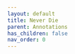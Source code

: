 ```yaml
---
layout: default
title: Never Die
parent: Annotations
has_children: false
nav_order: 0
---
```

<html xmlns="http://www.w3.org/TR/1999/REC-html-in-xml" xml:lang="en"
	lang="en">
	<head>
                <meta http-equiv="Content-Type" content="application/xhtml+xml; charset=UTF-8" />
                <!-- HTML5 -->
                <meta charset="UTF-8"/>
		<style type="text/css">
                    .bodyContainer {
    font-family: Arial, Helvetica, sans-serif;
    text-align: center;
    padding-left: 32px;
    padding-right: 32px;
}

.notebookFor {
    font-size: 18px;
    font-weight: 700;
    text-align: center;
    color: rgb(119, 119, 119);
    margin: 24px 0px 0px;
    padding: 0px;
}

.bookTitle {
    font-size: 32px;
    font-weight: 700;
    text-align: center;
    color: #333333;
    margin-top: 22px;
    padding: 0px;
}

.authors {
    font-size: 13px;
    font-weight: 700;
    text-align: center;
    color: rgb(119, 119, 119);
    margin-top: 22px;
    margin-bottom: 24px; 
    padding: 0px;
}

.citation {
    font-size: 16px;
    font-weight: 500;
    text-align: center;
    color: #333333;
    margin-top: 22px;
    margin-bottom: 24px;
    padding: 0px;
}

.sectionHeading {
    font-size: 24px;
    font-weight: 700;
    text-align: left;
    color: #333333;
    margin-top: 24px;
    padding: 0px;
}

.noteHeading {
    font-size: 18px;
    font-weight: 700;
    text-align: left;
    color: #333333;
    margin-top: 20px;
    padding: 0px;
}

.noteText {
    font-size: 18px;
    font-weight: 500;
    text-align: left;
    color: #333333;
    margin: 2px 0px 0px;
    padding: 0px;
}

.highlight_blue {
    color: rgb(178, 205, 251);
}

.highlight_orange {
    color: #ffd7ae;
}

.highlight_pink {
    color: rgb(255, 191, 206);
}

.highlight_yellow {
    color: rgb(247, 206, 0);
}

.notebookGraphic {
    margin-top: 10px;
    text-align: left;
}

.notebookGraphic img {
    -o-box-shadow:      0px 0px 5px #888;
    -icab-box-shadow:   0px 0px 5px #888;
    -khtml-box-shadow:  0px 0px 5px #888;
    -moz-box-shadow:    0px 0px 5px #888;
    -webkit-box-shadow: 0px 0px 5px #888;
    box-shadow:         0px 0px 5px #888; 
    max-width: 100%;
    height: auto;
}

hr {
    border: 0px none;
    height: 1px;
    background: none repeat scroll 0% 0% rgb(221, 221, 221);
}

		</style>
		<script type="text/javascript">
		    
		</script>
		<title></title>
	</head>
    <body>
        <div class="bodyContainer">
            <div class="notebookFor">
Notebook for
</div>
<div class="bookTitle">
Never Die
</div>
<div class="authors">
Rob J Hayes
</div>
<div class="citation">
</div>
<hr />

            <div class="sectionHeading">
Chapter 2
</div>
<div class="noteHeading">
Highlight (<span class="highlight_yellow">yellow</span>) -  Location 173
</div>
<div class="noteText">
brought you back. I cannot save what is lost, only bring it back for a time. It binds you to me."
</div>
<div class="noteHeading">
Highlight (<span class="highlight_yellow">yellow</span>) -  Location 205
</div>
<div class="noteText">
"You are. All of the stories say it, I've read them. You slew a thousand wolves at the Shrine of Saicomb…"
</div>
<div class="noteHeading">
Highlight (<span class="highlight_yellow">yellow</span>) -  Location 207
</div>
<div class="noteText">
"Including the great wolf, Aeva, the mother of the horde, cursed with human form in the light of the sun. You rescued Prince Ying Sung from the Burning Mines…"
</div>
<div class="noteHeading">
Highlight (<span class="highlight_yellow">yellow</span>) -  Location 211
</div>
<div class="noteText">
"Your duel with the Brothers Venom atop Quiet Eye Mountain…"
</div>
<div class="noteHeading">
Highlight (<span class="highlight_yellow">yellow</span>) -  Location 217
</div>
<div class="noteText">
The shinigami gave me the power to bring back heroes to help me."
</div>
<div class="noteHeading">
Highlight (<span class="highlight_yellow">yellow</span>) -  Location 219
</div>
<div class="noteText">
Hosan prayers
</div>
<div class="noteHeading">
Highlight (<span class="highlight_yellow">yellow</span>) -  Location 219
</div>
<div class="noteText">
Ipian prayer
</div>
<div class="sectionHeading">
Chapter 3
</div>
<div class="noteHeading">
Highlight (<span class="highlight_yellow">yellow</span>) -  Location 240
</div>
<div class="noteText">
the people of Kaishi had anything to do with the disappearance of Flaming Fist's daughter, but they had certainly paid the price either way.
</div>
<div class="noteHeading">
Highlight (<span class="highlight_yellow">yellow</span>) -  Location 255
</div>
<div class="noteText">
There was both respect and friendship between Whispering Blade and the Century Blade; it went deeper than the time they had spent together.
</div>
<div class="noteHeading">
Highlight (<span class="highlight_yellow">yellow</span>) -  Location 273
</div>
<div class="noteText">
Ein tugged free of Cho and stared at her, pale eyes showing something she couldn't quite grasp. It was an ancient stare, the sort she'd seen in old soldiers who had witnessed too much, and accepted too little.
</div>
<div class="sectionHeading">
Chapter 4
</div>
<div class="noteHeading">
Highlight (<span class="highlight_yellow">yellow</span>) -  Location 322
</div>
<div class="noteText">
The honest truth of it was that some men were easier to serve than to fight and Flaming Fist was one of them.
</div>
<div class="sectionHeading">
Chapter 5
</div>
<div class="noteHeading">
Highlight (<span class="highlight_yellow">yellow</span>) -  Location 366
</div>
<div class="noteText">
"I can't wear shoes," Ein said. "It was part of the deal with the shinigami. I gained the power to bring people back, on the condition I carry out his judgement on a man. And that I don't wear any shoes. I don't know why he hates shoes so much."
</div>
<div class="noteHeading">
Highlight (<span class="highlight_yellow">yellow</span>) -  Location 373
</div>
<div class="noteText">
He claimed he had seen a shinigami, spoken to it and made a deal with death itself.
</div>
<div class="noteHeading">
Highlight (<span class="highlight_yellow">yellow</span>) -  Location 429
</div>
<div class="noteText">
O mighty giver of life, is kill the most powerful, most heavily protected man in all of Hosa."
</div>
<div class="sectionHeading">
Chapter 6
</div>
<div class="noteHeading">
Highlight (<span class="highlight_yellow">yellow</span>) -  Location 440
</div>
<div class="noteText">
Wu palace, and it was at the farthest end of Hosa, deep within the city of Jieshu.
</div>
<div class="sectionHeading">
Chapter 7
</div>
<div class="noteHeading">
Highlight (<span class="highlight_yellow">yellow</span>) -  Location 608
</div>
<div class="noteText">
treetop city of Unyun,
</div>
<div class="noteHeading">
Highlight (<span class="highlight_yellow">yellow</span>) -  Location 611
</div>
<div class="noteText">
patience, after the constellation of Rymer, the keeper of time. But
</div>
<div class="noteHeading">
Highlight (<span class="highlight_yellow">yellow</span>) -  Location 614
</div>
<div class="noteText">
endurance, after Fenwong, the drunkard. Five
</div>
<div class="noteHeading">
Highlight (<span class="highlight_yellow">yellow</span>) -  Location 616
</div>
<div class="noteText">
For up at the pinnacle of ShinWo, on the final of the Thousand Steps, the Century Blade had learned true humility, and that sometimes one can only be victorious in defeat."
</div>
<div class="noteHeading">
Highlight (<span class="highlight_yellow">yellow</span>) -  Location 621
</div>
<div class="noteText">
was restraint, after Osh, the beast master.
</div>
<div class="noteHeading">
Highlight (<span class="highlight_yellow">yellow</span>) -  Location 624
</div>
<div class="noteText">
sharing, after Ryoko, the one
</div>
<div class="noteHeading">
Highlight (<span class="highlight_yellow">yellow</span>) -  Location 626
</div>
<div class="noteText">
Library of All Things, he had learned that knowledge helps to better all of man, and there are few things that should not be shared.
</div>
<div class="sectionHeading">
Chapter 8
</div>
<div class="noteHeading">
Highlight (<span class="highlight_yellow">yellow</span>) -  Location 806
</div>
<div class="noteText">
"The Nash have a saying, boy. Tomorrow is just more of yesterday.
</div>
<div class="noteHeading">
Highlight (<span class="highlight_yellow">yellow</span>) -  Location 812
</div>
<div class="noteText">
"It takes a lifetime of evil to be a villain, and only one moment of good to be a hero."
</div>
<div class="sectionHeading">
Chapter 11
</div>
<div class="noteHeading">
Highlight (<span class="highlight_yellow">yellow</span>) -  Location 1068
</div>
<div class="noteText">
He named me Yanmei, the Last Bloom of Summer.
</div>
<div class="noteHeading">
Highlight (<span class="highlight_yellow">yellow</span>) -  Location 1090
</div>
<div class="noteText">
Anyone else the boy wanted to serve him, they would kill. Cho now realised the boy would make monsters of both of them before his quest was done.
</div>
<div class="noteHeading">
Highlight (<span class="highlight_yellow">yellow</span>) -  Location 1126
</div>
<div class="noteText">
"In my experience, it is those who claim to be trustworthy who are most untrustworthy. Those whose claim to not deserve trust, are often far too scared of trusting others."
</div>
<div class="noteHeading">
Highlight (<span class="highlight_yellow">yellow</span>) -  Location 1129
</div>
<div class="noteText">
"Ban Ping, city of veiled enlightenment,"
</div>
<div class="sectionHeading">
Chapter 12
</div>
<div class="noteHeading">
Highlight (<span class="highlight_yellow">yellow</span>) -  Location 1168
</div>
<div class="noteText">
The monks of Ban Ping are the most peaceful elite soldiers in all of Hosa."
</div>
<div class="noteHeading">
Highlight (<span class="highlight_yellow">yellow</span>) -  Location 1198
</div>
<div class="noteText">
"Dozens of towns in ten different little kingdoms are on the way to Wu. This is Ban Ping.
</div>
<div class="noteHeading">
Highlight (<span class="highlight_yellow">yellow</span>) -  Location 1209
</div>
<div class="noteText">
blue hakama to wear over her legs and a black haori to wear over her under- wrappings.
</div>
<div class="noteHeading">
Highlight (<span class="highlight_yellow">yellow</span>) -  Location 1245
</div>
<div class="noteText">
even have the constellation of Lili tattooed on my back. Master Fushus said it would connect me to the most calming of the stars."
</div>
<div class="noteHeading">
Highlight (<span class="highlight_yellow">yellow</span>) -  Location 1271
</div>
<div class="noteText">
She was an Ipian Shintei, trained in the ways of the blade to help others, to lend steel and technique to worthy causes.
</div>
<div class="sectionHeading">
Chapter 13
</div>
<div class="noteHeading">
Highlight (<span class="highlight_yellow">yellow</span>) -  Location 1287
</div>
<div class="noteText">
chance encounter with Seifon, the Broken Chain.
</div>
<div class="noteHeading">
Highlight (<span class="highlight_yellow">yellow</span>) -  Location 1308
</div>
<div class="noteText">
"Chen Lu, Iron Gut."
</div>
<div class="sectionHeading">
Chapter 14
</div>
<div class="noteHeading">
Highlight (<span class="highlight_yellow">yellow</span>) -  Location 1392
</div>
<div class="noteText">
Honour can be lost a dozen times, and regained. Life can only be lost once, and never regained.
</div>
<div class="noteHeading">
Highlight (<span class="highlight_yellow">yellow</span>) -  Location 1426
</div>
<div class="noteText">
Death's Echo
</div>
<div class="noteHeading">
Highlight (<span class="highlight_yellow">yellow</span>) -  Location 1432
</div>
<div class="noteText">
"And will be again. My name is Roi Astara." Cho glanced behind the man at the gathered crowd. "They called you Death's Echo."
</div>
<div class="sectionHeading">
Chapter 15
</div>
<div class="noteHeading">
Highlight (<span class="highlight_yellow">yellow</span>) -  Location 1509
</div>
<div class="noteText">
"You've clearly been in Ban Ping too long. The emperor… of Ten Kings. Ruler of all Hosa. And general all round megalomaniac, if half the stories are true."
</div>
<div class="sectionHeading">
Chapter 16
</div>
<div class="noteHeading">
Highlight (<span class="highlight_yellow">yellow</span>) -  Location 1556
</div>
<div class="noteText">
with a parasol in one hand and a wooden keg under his arm, and a short rifleman covered in bandages.
</div>
<div class="noteHeading">
Highlight (<span class="highlight_yellow">yellow</span>) -  Location 1585
</div>
<div class="noteText">
dedicated to foreign gods from Nash or Cochran, but most are for Hosan and Ipian worship. Some even worship shinigami, the lords of death. I saw statues of them, bare foot and hunched, grotesque things with squat bodies and huge faces." Roi Astara coughed and speckled his bandages with fresh blood. "Each of them has long ears and bulbous or hooked noses. Some have teeth, while others have fangs. They wear rags, barely covering their bodies, and greedy expressions. Shinigami are hungry for souls and guard their collections jealously. I have heard it said they fight from time to time, and that is why some of the shrines are little more than wrecks with broken statues. Overgrown and untended."
</div>
<div class="noteHeading">
Highlight (<span class="highlight_yellow">yellow</span>) -  Location 1614
</div>
<div class="noteText">
"No. I cannot read the stars. But they talk to me from time to time. They talk to many people, but most don't know how to listen."
</div>
<div class="noteHeading">
Highlight (<span class="highlight_yellow">yellow</span>) -  Location 1631
</div>
<div class="noteText">
"One can either let their losses define them, or define those losses by what is left to them."
</div>
<div class="sectionHeading">
Chapter 17
</div>
<div class="noteHeading">
Highlight (<span class="highlight_yellow">yellow</span>) -  Location 1648
</div>
<div class="noteText">
vengeful spirits. She had grown up with brothers; one older and three younger,
</div>
<div class="noteHeading">
Highlight (<span class="highlight_yellow">yellow</span>) -  Location 1673
</div>
<div class="noteText">
"For you cannot find yourself, if you do not first lose your way."
</div>
<div class="noteHeading">
Highlight (<span class="highlight_yellow">yellow</span>) -  Location 1704
</div>
<div class="noteText">
It is said the Eeko'Ai come only as portents of events that will shape the world. Whatever event they came before, the forest did not wish to witness
</div>
<div class="noteHeading">
Highlight (<span class="highlight_yellow">yellow</span>) -  Location 1735
</div>
<div class="noteText">
"And like most gods," Roi Astara continued, "they exist to meddle in the affairs of people, and fight amongst themselves. Whichever shinigami Ein serves has enemies, and those enemies would love to see him fail in his quest."
</div>
<div class="noteHeading">
Highlight (<span class="highlight_yellow">yellow</span>) -  Location 1798
</div>
<div class="noteText">
"She wasn't half rotted. The hone- onna rise as skeletons from the grave. They choose healthy victims and steal their organs and flesh, stretching it over their bones to become human once again."
</div>
<div class="sectionHeading">
Chapter 18
</div>
<div class="noteHeading">
Highlight (<span class="highlight_yellow">yellow</span>) -  Location 1835
</div>
<div class="noteText">
but hope was a dangerous commodity to give voice to. Inside it could be suppressed and denied, but once it was out, there was no taking it back.
</div>
<div class="noteHeading">
Highlight (<span class="highlight_yellow">yellow</span>) -  Location 1840
</div>
<div class="noteText">
They recommended cleansing your chakras. And leeches."
</div>
<div class="noteHeading">
Highlight (<span class="highlight_yellow">yellow</span>) -  Location 1841
</div>
<div class="noteText">
"The Cochtans love their leeches. But they have never worked before, I see no reason they
</div>
<div class="noteHeading">
Highlight (<span class="highlight_yellow">yellow</span>) -  Location 1856
</div>
<div class="noteText">
cities of Hosa, and even a few up north beyond the Cochtan border.
</div>
<div class="noteHeading">
Highlight (<span class="highlight_yellow">yellow</span>) -  Location 1863
</div>
<div class="noteText">
It was a small nation of warriors, strengthened by the daily toil of a hard life.
</div>
<div class="sectionHeading">
Chapter 19
</div>
<div class="noteHeading">
Highlight (<span class="highlight_yellow">yellow</span>) -  Location 1901
</div>
<div class="noteText">
Ein told him a mokumokuren was a harmless type of yokai, likely sent by one of the shinigami to keep watch on him and his heroes.
</div>
<div class="noteHeading">
Highlight (<span class="highlight_yellow">yellow</span>) -  Location 1954
</div>
<div class="noteText">
never seen her draw the second sword, but he noticed it had no tsuba, and a sword with no hand guard was dangerous. She bowed and said,
</div>
<div class="sectionHeading">
Chapter 22
</div>
<div class="noteHeading">
Highlight (<span class="highlight_yellow">yellow</span>) -  Location 2232
</div>
<div class="noteText">
"Korobokkuru," the boy said. He looked up at Bingwei with a fearful gaze. "You had a yokai growing inside of you."
</div>
<div class="noteHeading">
Highlight (<span class="highlight_yellow">yellow</span>) -  Location 2277
</div>
<div class="noteText">
is the peace of the sword, enforced only when it pleases him and only on those who deserve it least. The people of Hosa live in fear. Fear of good men standing by while evil is done to others. Fear of the old ways dying out in favour of new fashions. Fear of being dragged from their homes and branded traitor by the point of spear, for openly worshipping the stars rather than the throne."
</div>
<div class="noteHeading">
Highlight (<span class="highlight_yellow">yellow</span>) -  Location 2280
</div>
<div class="noteText">
"Sometimes peace is no more than oppression in disguise."
</div>
<div class="sectionHeading">
Chapter 23
</div>
<div class="noteHeading">
Highlight (<span class="highlight_yellow">yellow</span>) -  Location 2302
</div>
<div class="noteText">
Cho knew almost nothing about qi, but Chen Lu claimed just about anything that was hard or painful also served to strengthen the qi.
</div>
<div class="noteHeading">
Highlight (<span class="highlight_yellow">yellow</span>) -  Location 2305
</div>
<div class="noteText">
Cold water could be refreshing, but it was never relaxing.
</div>
<div class="noteHeading">
Highlight (<span class="highlight_yellow">yellow</span>) -  Location 2348
</div>
<div class="noteText">
"It's a river dragon," the leper said "A yokai far more powerful than any we've encountered so far. No bullet will stop that thing."
</div>
<div class="sectionHeading">
Chapter 24
</div>
<div class="noteHeading">
Highlight (<span class="highlight_yellow">yellow</span>) -  Location 2499
</div>
<div class="noteText">
It is the shinigami chasing us who has grown bolder. It draws them in, gives them purpose by throwing them at us."
</div>
<div class="sectionHeading">
Chapter 25
</div>
<div class="noteHeading">
Highlight (<span class="highlight_yellow">yellow</span>) -  Location 2549
</div>
<div class="noteText">
"Because you do not know how to properly use your energy to sever that which binds the yokai to the bodies they inhabit."
</div>
<div class="noteHeading">
Highlight (<span class="highlight_yellow">yellow</span>) -  Location 2569
</div>
<div class="noteText">
"You focus your qi through your voice. It is impressive."
</div>
<div class="noteHeading">
Highlight (<span class="highlight_yellow">yellow</span>) -  Location 2590
</div>
<div class="noteText">
"The other sword was dark like obsidian, thin trails of grey like smoke curling along the hamon. It has no tsuba to guard the hand. Mifune called the sword War, and told me I wasn't worthy
</div>
<div class="noteHeading">
Highlight (<span class="highlight_yellow">yellow</span>) -  Location 2597
</div>
<div class="noteText">
"He told me they were forged as a pair. Peace steals the souls of its victims, trapping them so they can never be reborn. And War releases those souls, should it ever be drawn, allowing them to reenter the world as the stars see fit. So I swore only to use Peace against those who are evil, and never to release them by drawing War." She paused, trying to stop herself from saying more, but the tale needed to be told. "It's the only oath I've ever kept."
</div>
<div class="sectionHeading">
Chapter 26
</div>
<div class="noteHeading">
Highlight (<span class="highlight_yellow">yellow</span>) -  Location 2658
</div>
<div class="noteText">
"Why can't shinigami wear shoes?" Zhihao asked. "Because IoSen," Roi Astara rasped, "the goddess of consequences, cursed them to always feel the consequences of where they tread."
</div>
<div class="noteHeading">
Highlight (<span class="highlight_yellow">yellow</span>) -  Location 2693
</div>
<div class="noteText">
"He's too young to be in any of your books." The leper coughed, spattering the bandages around his mouth pink. "He is the son of the king of Qing, and a man of strength and focused vengeance, determined to see justice for his father's murder. He is the last challenge to the emperor's rule. And by his side sits the Art of War, a strategist with no equal. Together,
</div>
<div class="noteHeading">
Highlight (<span class="highlight_yellow">yellow</span>) -  Location 2797
</div>
<div class="noteText">
his walls in the city of Jieshu, holding all the kings hostage so none of their sons
</div>
<div class="sectionHeading">
Chapter 27
</div>
<div class="noteHeading">
Highlight (<span class="highlight_yellow">yellow</span>) -  Location 2895
</div>
<div class="noteText">
name is Daiyu Lingsen." "The Art of War,"
</div>
<div class="sectionHeading">
Chapter 29
</div>
<div class="noteHeading">
Highlight (<span class="highlight_yellow">yellow</span>) -  Location 2978
</div>
<div class="noteText">
"I died," Ein said with a nod. "On Long Mountain
</div>
<div class="noteHeading">
Highlight (<span class="highlight_yellow">yellow</span>) -  Location 2980
</div>
<div class="noteText">
reveal a horrifying motley of purple, black, and red. Cho couldn't help but look away. She couldn't imagine how anyone could do such a thing
</div>
<div class="noteHeading">
Highlight (<span class="highlight_yellow">yellow</span>) -  Location 2981
</div>
<div class="noteText">
"The shinigami brought me back," Ein continued, "and sent me on a quest. A single mission I have no choice but to pursue. To kill Emperor Henan WuLong."
</div>
<div class="noteHeading">
Highlight (<span class="highlight_yellow">yellow</span>) -  Location 2983
</div>
<div class="noteText">
"To complete my mission, the shinigami gave me the ability to bring back the dead. Whispering Blade was the first. Like the others she is mostly alive, but once I complete my quest, the shinigami will make her fully alive again."
</div>
<div class="noteHeading">
Highlight (<span class="highlight_yellow">yellow</span>) -  Location 3023
</div>
<div class="noteText">
Ein suddenly looked tired, and Cho realised why she had never seen the boy sleep. He would find no rest until his quest was done.
</div>
<div class="sectionHeading">
Chapter 41
</div>
<div class="noteHeading">
Highlight (<span class="highlight_yellow">yellow</span>) -  Location 3857
</div>
<div class="noteText">
Slowly, so slowly, he shook his head. "No. You are yokai. Vengeful spirits I raised to help me."
</div>
<div class="noteHeading">
Highlight (<span class="highlight_yellow">yellow</span>) -  Location 3886
</div>
<div class="noteText">
Cho wondered how she hadn't seen it before. She was yokai, a vengeful spirit raised to serve the shinigami's purpose. But so was Ein. They were, all of them, nothing more than ghostly pawns in a greater game.
</div>
<div class="noteHeading">
Highlight (<span class="highlight_yellow">yellow</span>) -  Location 3888
</div>
<div class="noteText">
"You once said you wonder what your name would have been, had you become a hero," Cho said. She couldn't even find the effort to lift her head, but she smiled. "Death's Echo."
</div>
<div class="sectionHeading">
Chapter 42
</div>
<div class="noteHeading">
Highlight (<span class="highlight_yellow">yellow</span>) -  Location 3902
</div>
<div class="noteText">
"You first died almost sixty years ago. Never defeated. Not once after earning the title of master. But far too trusting of your fellow man."
</div>
<div class="noteHeading">
Highlight (<span class="highlight_yellow">yellow</span>) -  Location 3903
</div>
<div class="noteText">
"You died to a Cochtan spy who you refused to execute even when caught. The man returned and murdered you in your sleep. Hopefully this death will find you some peace. The Last Master of Sun Valley."
</div>
<div class="noteHeading">
Highlight (<span class="highlight_yellow">yellow</span>) -  Location 3931
</div>
<div class="noteText">
"Must you continue to wear my old skin?"
</div>
<div class="noteHeading">
Highlight (<span class="highlight_yellow">yellow</span>) -  Location 3933
</div>
<div class="noteText">
been following. The shinigami stopped before the throne and sketched a mocking bow. "I quite like it," the shinigami said in a voice so similar to Roi's own. "Everyone underestimates me in this body. Just like they did you so long ago."
</div>
<div class="noteHeading">
Highlight (<span class="highlight_yellow">yellow</span>) -  Location 3949
</div>
<div class="noteText">
"It seemed a bit much for such a paltry sacrifice as you. But twenty years is what I gave him. Twenty years of immortality and power." The shinigami paused and looked around the throne room. "He didn't squander
</div>
<div class="noteHeading">
Highlight (<span class="highlight_yellow">yellow</span>) -  Location 3959
</div>
<div class="noteText">
"They needed to believe they weren't dead. Whispering Blade and The Emerald Wind were the toughest. I had to show them the consequences of Flaming Fist's attack on Kaishi. I had to show them the past. I had to show them the Century Blade's death. Quite an illusion to weave."
</div>
<div class="noteHeading">
Highlight (<span class="highlight_yellow">yellow</span>) -  Location 3976
</div>
<div class="noteText">
"Emperor Henan WuLong is dead. My name is Einrich WuLong, and I am the Emperor of Ten Kings."
</div>

        </div>
    </body>
</html>
